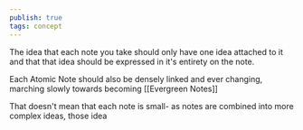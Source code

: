 ```yaml
---
publish: true
tags: concept
---
```

The idea that each note you take should only have one idea attached to it and that that idea should be expressed in it's entirety on the note.

Each Atomic Note should also be densely linked and ever changing, marching slowly towards becoming [[Evergreen Notes]]

That doesn't mean that each note is small- as notes are combined into more complex ideas, those idea